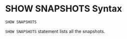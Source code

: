 # SHOW SNAPSHOTS Syntax

```ngql
SHOW SNAPSHOTS
```

`SHOW SNAPSHOTS` statement lists all the snapshots.
